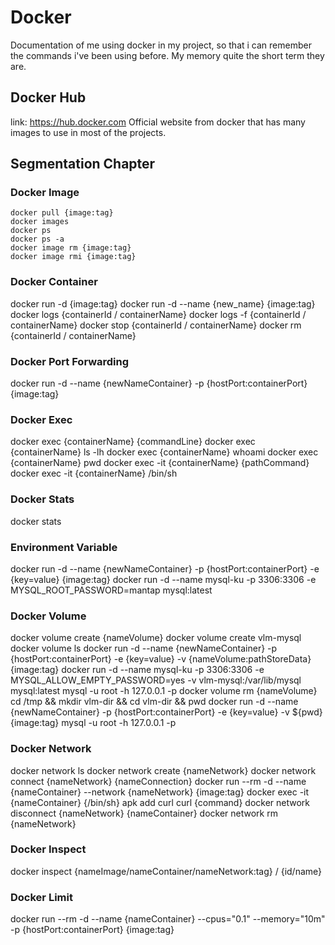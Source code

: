 # Docker
Documentation of me using docker in my project, so that i can remember the commands i've been using before. My memory quite the short term they are.

## Docker Hub
link: https://hub.docker.com
Official website from docker that has many images to use in most of the projects.

## Segmentation Chapter
### Docker Image
```
docker pull {image:tag}
docker images
docker ps
docker ps -a
docker image rm {image:tag}
docker image rmi {image:tag}
```
### Docker Container 
docker run -d {image:tag}
docker run -d --name {new_name} {image:tag}
docker logs {containerId / containerName}
docker logs -f {containerId / containerName}
docker stop {containerId / containerName}
docker rm {containerId / containerName}

### Docker Port Forwarding
docker run -d --name {newNameContainer} -p {hostPort:containerPort} {image:tag}

### Docker Exec
docker exec {containerName} {commandLine}
docker exec {containerName} ls -lh
docker exec {containerName} whoami
docker exec {containerName} pwd
docker exec -it {containerName} {pathCommand}
docker exec -it {containerName} /bin/sh

### Docker Stats
docker stats

### Environment Variable
docker run -d --name {newNameContainer} -p {hostPort:containerPort} -e {key=value} {image:tag}
docker run -d --name mysql-ku -p 3306:3306 -e MYSQL_ROOT_PASSWORD=mantap mysql:latest

### Docker Volume
docker volume create {nameVolume}
docker volume create vlm-mysql
docker volume ls
docker run -d --name {newNameContainer} -p {hostPort:containerPort} -e {key=value} -v {nameVolume:pathStoreData} {image:tag}
docker run -d --name mysql-ku -p 3306:3306 -e MYSQL_ALLOW_EMPTY_PASSWORD=yes -v vlm-mysql:/var/lib/mysql mysql:latest
mysql -u root -h 127.0.0.1 -p
docker volume rm {nameVolume}
cd /tmp && mkdir vlm-dir && cd vlm-dir && pwd
docker run -d --name {newNameContainer} -p {hostPort:containerPort} -e {key=value} -v ${pwd} {image:tag}
mysql -u root -h 127.0.0.1 -p

### Docker Network
docker network ls
docker network create {nameNetwork}
docker network connect {nameNetwork} {nameConnection}
docker run --rm -d --name {nameContainer} --network {nameNetwork} {image:tag}
docker exec -it {nameContainer} {/bin/sh}
apk add curl
curl {command}
docker network disconnect {nameNetwork} {nameContainer}
docker network rm {nameNetwork} 

### Docker Inspect
docker inspect {nameImage/nameContainer/nameNetwork:tag} / {id/name}

### Docker Limit
docker run --rm -d --name {nameContainer} --cpus="0.1" --memory="10m" -p {hostPort:containerPort} {image:tag}











